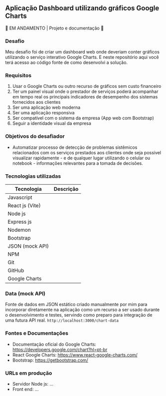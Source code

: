 ## Aplicação Dashboard utilizando gráficos Google Charts

🚀 EM ANDAMENTO | Projeto e documentação 🚀

### Desafio

Meu desafio foi de criar um dashboard web onde deveriam conter gráficos utilizando o serviço interativo Google Charts. E neste repositório aqui você terá acesso ao código fonte de como desenvolvi a solução.

### Requisitos

1. Usar o Google Charts ou outro recurso de gráficos sem custo financeiro
2. Ter um painel visual onde o prestador de serviços poderá acompanhar em tempo real os principais indicadores de desempenho dos sistemas fornecidos aos clientes
3. Ser uma aplicação web moderna
4. Ser uma aplicação responsiva
5. Ser compatível com o sistema da empresa (App web com Bootstrap)
6. Seguir a identidade visual da empresa

### Objetivos do desafiador

- Automatizar processo de detecção de problemas sistêmicos relacionados com os serviços prestados aos clientes onde seja possível visualizar rapidamente - e de qualquer lugar utilizando o celular ou notebook - informações relevantes para a tomada de decisões.

### Tecnologias utilizadas

| Tecnologia      | Descrição |
| --------------- | --------- |
| Javascript      |           |
| React js (Vite) |           |
| Node js         |           |
| Express js      |           |
| Nodemon         |           |
| Bootstrap       |           |
| JSON (mock API) |           |
| NPM             |           |
| Git             |           |
| GitHub          |           |
| Google Charts   |           |

### Data (mock API)

Fonte de dados em JSON estático criado manualmente por mim para incorporar diretamente na aplicação como um recurso a ser usado durante o desenvolvimento e testes, servindo como preparo para integração de uma futura API real.
`http://localhost:3000/chart-data`

### Fontes e Documentações

- Documentação oficial do Google Charts: https://developers.google.com/chart?hl=pt-br
- React Google Charts: https://www.react-google-charts.com/
- Bootstrap: https://getbootstrap.com/

### URLs em produção

- Servidor Node js: ...
- Front end: ...
